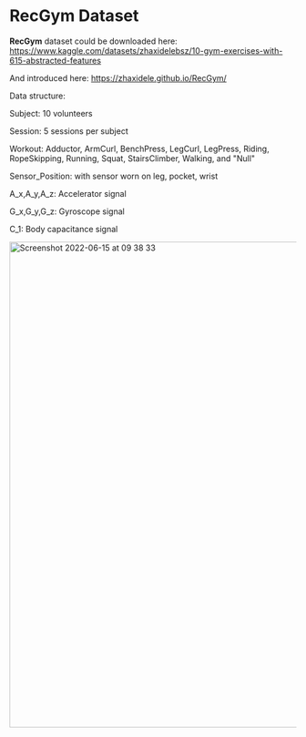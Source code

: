 
# RecGym Dataset 

**RecGym** dataset could be downloaded here: 
https://www.kaggle.com/datasets/zhaxidelebsz/10-gym-exercises-with-615-abstracted-features

And introduced here:
https://zhaxidele.github.io/RecGym/

Data structure: 

Subject: 10 volunteers

Session:  5 sessions per subject

Workout: Adductor, ArmCurl, BenchPress, LegCurl, LegPress, Riding, RopeSkipping, Running, Squat, StairsClimber, Walking, and "Null"

Sensor_Position: with sensor worn on leg, pocket, wrist

A_x,A_y,A_z: Accelerator signal

G_x,G_y,G_z: Gyroscope signal 

C_1: Body capacitance signal



<img width="853" alt="Screenshot 2022-06-15 at 09 38 33" src="https://github.com/user-attachments/assets/b809caf5-1b02-4834-9094-53b83968f77e">



